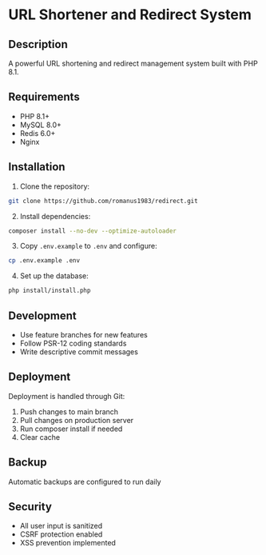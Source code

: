 # URL Shortener and Redirect System

## Description
A powerful URL shortening and redirect management system built with PHP 8.1.

## Requirements
- PHP 8.1+
- MySQL 8.0+
- Redis 6.0+
- Nginx

## Installation
1. Clone the repository:
```bash
git clone https://github.com/romanus1983/redirect.git
```

2. Install dependencies:
```bash
composer install --no-dev --optimize-autoloader
```

3. Copy `.env.example` to `.env` and configure:
```bash
cp .env.example .env
```

4. Set up the database:
```bash
php install/install.php
```

## Development
- Use feature branches for new features
- Follow PSR-12 coding standards
- Write descriptive commit messages

## Deployment
Deployment is handled through Git:
1. Push changes to main branch
2. Pull changes on production server
3. Run composer install if needed
4. Clear cache

## Backup
Automatic backups are configured to run daily

## Security
- All user input is sanitized
- CSRF protection enabled
- XSS prevention implemented
